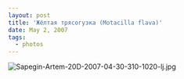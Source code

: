```yaml
---
layout: post
title: 'Жёлтая трясогузка (Motacilla flava)'
date: May 2, 2007
tags:
  - photos
---
```


![Sapegin-Artem-20D-2007-04-30-310-1020-lj.jpg](upload://Sapegin-Artem-20D-2007-04-30-310-1020-lj.jpg)
